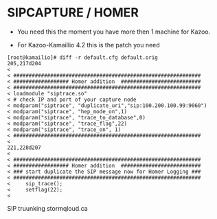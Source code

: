 # SIPCAPTURE / HOMER

* You need this the moment you have more then 1 machine for Kazoo.

* For Kazoo-Kamaillio 4.2 this is the patch you need

```
[root@kamailio]# diff -r default.cfg default.orig 
205,217d204
< 
< #############################################################                 
< ################## Homer addition  ##########################
< #############################################################
< loadmodule "siptrace.so"
< # check IP and port of your capture node                 
< modparam("siptrace", "duplicate_uri","sip:100.200.100.99:9060")
< modparam("siptrace", "hep_mode_on",1)
< modparam("siptrace", "trace_to_database",0)
< modparam("siptrace", "trace_flag",22)
< modparam("siptrace", "trace_on", 1)
< #############################################################   
< 
221,228d207
< 
< #############################################################
< ################## Homer addition  ##########################
< ### start duplicate the SIP message now for Homer Logging ###
< #############################################################
<     sip_trace();
<     setflag(22);
< 

```

SIP truunking stormqloud.ca
